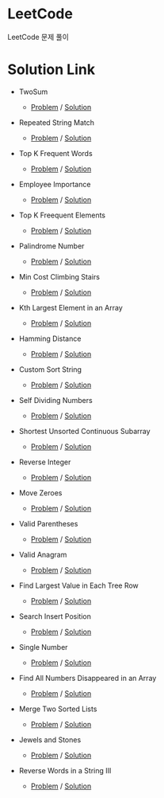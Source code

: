 # LeetCode
LeetCode 문제 풀이


# Solution Link
* TwoSum
  * [Problem](https://leetcode.com/problems/two-sum/description/) / [Solution](https://github.com/uwangg/LeetCode/blob/master/Code/TwoSum.cpp)
  
* Repeated String Match
  * [Problem](https://leetcode.com/problems/repeated-string-match/description/) / [Solution](https://github.com/uwangg/LeetCode/blob/master/Code/RepeatedStringMatch.cpp)
  
* Top K Frequent Words
  * [Problem](https://leetcode.com/problems/top-k-frequent-words/description/) / [Solution](https://github.com/uwangg/LeetCode/blob/master/Code/TopKFrequentWords.cpp)
  
* Employee Importance
  * [Problem](https://leetcode.com/problems/employee-importance/description/) / [Solution](https://github.com/uwangg/LeetCode/blob/master/Code/EmployeeImportance.cpp)

* Top K Freequent Elements
  * [Problem](https://leetcode.com/problems/top-k-frequent-elements/description/) / [Solution](https://github.com/uwangg/LeetCode/blob/master/Code/TopKFreequentElements.cpp)
  
* Palindrome Number
  * [Problem](https://leetcode.com/problems/palindrome-number/description/) / [Solution](https://github.com/uwangg/LeetCode/blob/master/Code/PalindromeNumber.cpp)
  
* Min Cost Climbing Stairs
  * [Problem](https://leetcode.com/problems/min-cost-climbing-stairs/description/) / [Solution](https://github.com/uwangg/LeetCode/blob/master/Code/MinCostClimbingStairs.cpp)

* Kth Largest Element in an Array
  * [Problem](https://leetcode.com/problems/kth-largest-element-in-an-array/description/) / [Solution](https://github.com/uwangg/LeetCode/blob/master/Code/KthLargestElementInAnArray.java)
  
* Hamming Distance
  * [Problem](https://leetcode.com/problems/hamming-distance/description/) / [Solution](https://github.com/uwangg/LeetCode/blob/master/Code/HammingDistance.java) 
  
* Custom Sort String
  * [Problem](https://leetcode.com/problems/custom-sort-string/description/) / [Solution](https://github.com/uwangg/LeetCode/blob/master/Code/CustomSortString.java)
  
* Self Dividing Numbers
  * [Problem](https://leetcode.com/problems/self-dividing-numbers/description/) / [Solution](https://github.com/uwangg/LeetCode/blob/master/Code/SelfDividingNumbers.java)
  
* Shortest Unsorted Continuous Subarray
  * [Problem](https://leetcode.com/problems/shortest-unsorted-continuous-subarray/description/) / [Solution](https://github.com/uwangg/LeetCode/blob/master/Code/ShortestUnsortedContinuousSubarray.java)
  
* Reverse Integer
  * [Problem](https://leetcode.com/problems/reverse-integer/description/) / [Solution](https://github.com/uwangg/LeetCode/blob/master/Code/ReverseInteger.java)
  
* Move Zeroes
  * [Problem](https://leetcode.com/problems/move-zeroes/description/) / [Solution](https://github.com/uwangg/LeetCode/blob/master/Code/MoveZeroes.java)

* Valid Parentheses
  * [Problem](https://leetcode.com/problems/valid-parentheses/description/) / [Solution](https://github.com/uwangg/LeetCode/blob/master/Code/ValidParentheses.java)
  
* Valid Anagram
  * [Problem](https://leetcode.com/problems/valid-anagram/description/) / [Solution](https://github.com/uwangg/LeetCode/blob/master/Code/ValidAnagram.java)
  
* Find Largest Value in Each Tree Row
  * [Problem](https://leetcode.com/problems/find-largest-value-in-each-tree-row/description/) / [Solution](https://github.com/uwangg/LeetCode/blob/master/Code/FindLargestValueInEachTreeRow.java)

* Search Insert Position
  * [Problem](https://leetcode.com/problems/search-insert-position/description/) / [Solution](https://github.com/uwangg/LeetCode/blob/master/Code/SearchInsertPosition.js)
  
* Single Number
  * [Problem](https://leetcode.com/problems/single-number/description/) / [Solution](https://github.com/uwangg/LeetCode/blob/master/Code/SingleNumber.js)
  
* Find All Numbers Disappeared in an Array
  * [Problem](https://leetcode.com/problems/find-all-numbers-disappeared-in-an-array) / [Solution](https://github.com/uwangg/LeetCode/blob/master/Code/FindAllNumbersDisappearedInAnArray.js)

* Merge Two Sorted Lists
  * [Problem](https://leetcode.com/problems/merge-two-sorted-lists/) / [Solution](https://github.com/uwangg/LeetCode/blob/master/Code/MergeTwoSortedLists.js)
  
* Jewels and Stones 
  * [Problem](https://leetcode.com/problems/jewels-and-stones/) / [Solution](https://github.com/uwangg/LeetCode/blob/master/Code/JewelsAndStones.js)
  
* Reverse Words in a String III 
  * [Problem](https://leetcode.com/problems/reverse-words-in-a-string-iii/) / [Solution](https://github.com/uwangg/LeetCode/blob/master/Code/ReverseWorldsInAString3.js)
